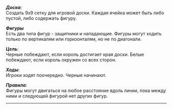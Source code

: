 ***Доска***: <br>
Создать 9x9 сетку для игровой доски. Каждая ячейка может быть либо пустой, либо содержать фигуру.<br>

***Фигуры*** <br>
Есть два типа фигур - защитники и нападающие. Фигуры могут ходить только по вертикалям или горизонталям, но не по диагонали.<br>

***Цель***: <br>
Черные побеждают, если король достигает края доски. Белые побеждают, если король окружен со всех сторон.<br>

***Ходы***: <br>
Игроки ходят поочередно. Черные начинают.<br>

***Правила***: <br> Фигуры могут двигаться на любое расстояние вдоль линии, пока между ними и следующей фигурой нет других фигур.<br>
<hr>
